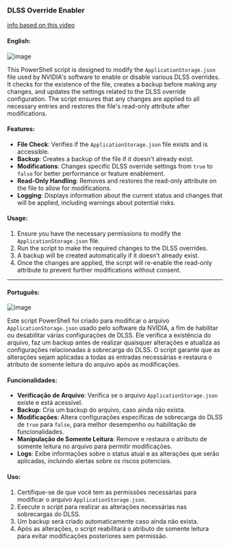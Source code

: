 ### DLSS Override Enabler


[info based on this video](https://www.youtube.com/watch?v=dxC-uCYP9QM)

#### English:
![image](https://github.com/user-attachments/assets/55c972e6-df02-467e-85ec-980ea1ac429b)

This PowerShell script is designed to modify the `ApplicationStorage.json` file used by NVIDIA's software to enable or disable various DLSS overrides. It checks for the existence of the file, creates a backup before making any changes, and updates the settings related to the DLSS override configuration. The script ensures that any changes are applied to all necessary entries and restores the file's read-only attribute after modifications.

#### Features:
- **File Check**: Verifies if the `ApplicationStorage.json` file exists and is accessible.
- **Backup**: Creates a backup of the file if it doesn't already exist.
- **Modifications**: Changes specific DLSS override settings from `true` to `false` for better performance or feature enablement.
- **Read-Only Handling**: Removes and restores the read-only attribute on the file to allow for modifications.
- **Logging**: Displays information about the current status and changes that will be applied, including warnings about potential risks.

#### Usage:
1. Ensure you have the necessary permissions to modify the `ApplicationStorage.json` file.
2. Run the script to make the required changes to the DLSS overrides.
3. A backup will be created automatically if it doesn't already exist.
4. Once the changes are applied, the script will re-enable the read-only attribute to prevent further modifications without consent.

---

#### Português:
![image](https://github.com/user-attachments/assets/59239893-da01-474c-8028-2ff5c7e988da)

Este script PowerShell foi criado para modificar o arquivo `ApplicationStorage.json` usado pelo software da NVIDIA, a fim de habilitar ou desabilitar várias configurações de DLSS. Ele verifica a existência do arquivo, faz um backup antes de realizar quaisquer alterações e atualiza as configurações relacionadas à sobrecarga do DLSS. O script garante que as alterações sejam aplicadas a todas as entradas necessárias e restaura o atributo de somente leitura do arquivo após as modificações.

#### Funcionalidades:
- **Verificação de Arquivo**: Verifica se o arquivo `ApplicationStorage.json` existe e está acessível.
- **Backup**: Cria um backup do arquivo, caso ainda não exista.
- **Modificações**: Altera configurações específicas de sobrecarga do DLSS de `true` para `false`, para melhor desempenho ou habilitação de funcionalidades.
- **Manipulação de Somente Leitura**: Remove e restaura o atributo de somente leitura no arquivo para permitir modificações.
- **Logs**: Exibe informações sobre o status atual e as alterações que serão aplicadas, incluindo alertas sobre os riscos potenciais.

#### Uso:
1. Certifique-se de que você tem as permissões necessárias para modificar o arquivo `ApplicationStorage.json`.
2. Execute o script para realizar as alterações necessárias nas sobrecargas do DLSS.
3. Um backup será criado automaticamente caso ainda não exista.
4. Após as alterações, o script reabilitará o atributo de somente leitura para evitar modificações posteriores sem permissão.
